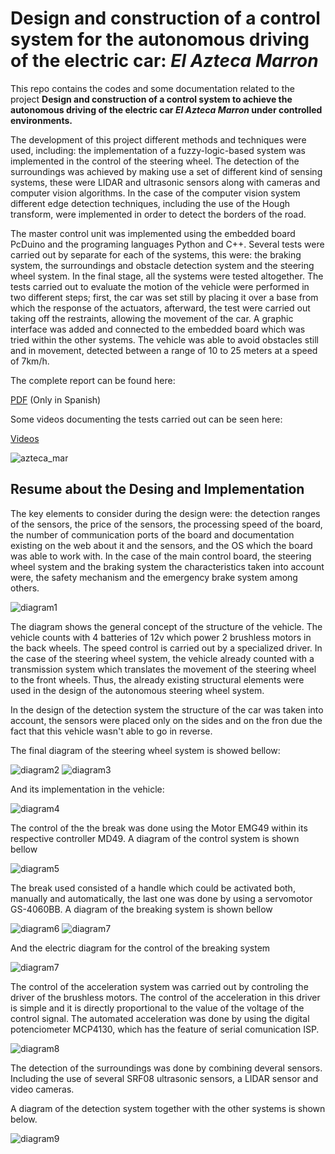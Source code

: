 # Design and construction of a control system for the autonomous driving of the electric car: *El Azteca Marron*

This repo contains the codes and some documentation related to the project **Design and construction of a control system to
achieve the autonomous driving of the electric car *El Azteca Marron* under controlled environments.** 

The development of this project different methods and techniques were used, including: the implementation of a fuzzy-logic-based system was implemented in the control of the steering wheel. The detection of the surroundings was achieved by making use a set of different kind of sensing systems, these were LIDAR and ultrasonic sensors along with cameras and computer vision algorithms. In the case of the computer vision system different edge detection techniques, including the use of the Hough transform, were implemented in order to detect the borders of the road.

The master control unit was implemented using the embedded board PcDuino and the programing languages Python and C++. Several tests were carried out by separate for each of the systems, this were: the braking system, the surroundings and obstacle detection system and the steering wheel system. In the final stage, all the systems were tested altogether. The tests carried out to evaluate the
motion of the vehicle were performed in two different steps; first, the car was set still by placing it over a base from which the response of the actuators, afterward, the test were carried out taking off the restraints, allowing the movement of the car. A graphic interface was added and connected to the embedded board which was tried within the other systems. The vehicle was able to avoid obstacles still and in movement, detected between a range of 10 to 25 meters at a speed of 7km/h.

The complete report can be found here:

[PDF](https://drive.google.com/open?id=1AQz76EegUP3XW2wpDUsQXpY6KcQkYidY) (Only in Spanish)

Some videos documenting the tests carried out can be seen here:

[Videos](https://www.youtube.com/channel/UCT0Ob93REGyEb-Z6Aw5lSOA)

![azteca_mar](Reporte_Final/imagenes/AM.jpeg)

## Resume about the Desing and Implementation

The key elements to consider during the design were: the detection ranges of the sensors, the price of the sensors, the processing speed of the board, the number of communication ports of the board and documentation existing on the web about it and the sensors, and the OS which the board was able to work with. In the case of the main control board, the steering wheel system and the braking system the characteristics taken into account were, the safety mechanism and the emergency brake system among others. 

![diagram1](Reporte_Final/imagenes/disenio_conceptual.jpg)

The diagram shows the general concept of the structure of the vehicle. The vehicle counts with 4 batteries of 12v which power 2 brushless motors in the back wheels. The speed control is carried out by a specialized driver. In the case of the steering wheel system, the vehicle already counted with a transmission system which translates the movement of the steering wheel to the front wheels. Thus, the already existing structural elements were used in the design of the autonomous steering wheel system. 

In the design of the detection system the structure of the car was taken into account, the sensors were placed only on the sides and on the fron due the fact that this vehicle wasn't able to go in reverse. 

The final diagram of the steering wheel system is showed bellow:

![diagram2](Reporte_Final/imagenes/dfinala.JPG)
![diagram3](Reporte_Final/imagenes/dfinalb.JPG)

And its implementation in the vehicle:

![diagram4](Reporte_Final/imagenes/dir_estructura.jpg)

The control of the the break was done using the Motor EMG49 within its respective controller MD49. A diagram of the control system is shown bellow

![diagram5](Reporte_Final/imagenes/DBA.png)

The break used consisted of a handle which could be activated both, manually and automatically, the last one was done by using a  servomotor GS-4060BB. A diagram of the breaking system is shown bellow

![diagram6](Reporte_Final/imagenes/freno_final.jpg)
![diagram7](Reporte_Final/imagenes/freno_puesto.jpg)

And the electric diagram for the control of the breaking system

![diagram7](Reporte_Final/imagenes/freno_circuito.jpg)

The control of the acceleration system was carried out by controling the driver of the brushless motors. The control of the acceleration in this driver is simple and it is directly proportional to the value of the voltage of the control signal. The automated acceleration was done by using the digital potenciometer MCP4130, which has the feature of serial comunication ISP.

![diagram8](Reporte_Final/imagenes/acel_circuito.jpg)

The detection of the surroundings was done by combining deveral sensors. Including the use of several SRF08 ultrasonic sensors, a LIDAR sensor and video cameras. 

A diagram of the detection system together with the other systems is shown below.

![diagram9](Reporte_Final/imagenes/arquitectura1.png)



